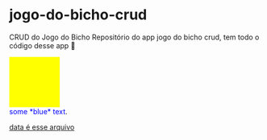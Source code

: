 # jogo-do-bicho-crud
CRUD do Jogo do Bicho 
Repositório do app jogo do bicho crud, tem todo o código desse app :rocket:


<div style='background-color: yellow; width: 100px; height: 100px;'> </div>
<span style="color:blue">some *blue* text</span>. 


[data é esse arquivo](data)
